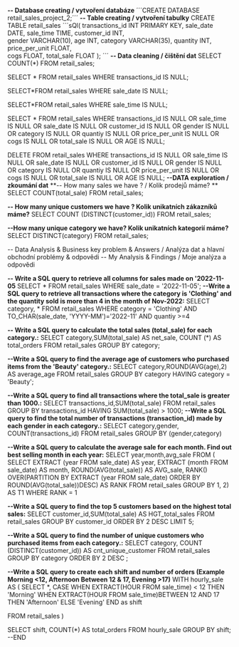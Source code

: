 **-- Database creating / vytvoření databáze**
´´´CREATE DATABASE retail_sales_project_2;´´´
**-- Table creating / vytvoření tabulky**
CREATE TABLE retail_sales
´´´sQl(
    transactions_id INT PRIMARY KEY,
    sale_date DATE,	
    sale_time TIME,
    customer_id INT,	
    gender VARCHAR(10),
    age INT,
    category VARCHAR(35),
    quantity INT,
    price_per_unit FLOAT,	
    cogs FLOAT,
    total_sale FLOAT
);
´´´
**-- Data cleaning /  čištění dat**
SELECT COUNT(*) FROM retail_sales;

SELECT * FROM retail_sales
WHERE transactions_id IS NULL;


SELECT*FROM retail_sales
WHERE sale_date IS NULL;

SELECT*FROM retail_sales
WHERE sale_time IS NULL;

SELECT * FROM retail_sales
	WHERE 
		transactions_id IS NULL
		OR
		sale_time IS NULL
		OR
		sale_date IS NULL
		OR 
		customer_id IS NULL
		OR
		gender IS NULL
		OR
		category IS NULL
		OR 
		quantiy IS NULL
		OR
		price_per_unit IS NULL
		OR
		cogs IS NULL
		OR
		total_sale IS NULL
		OR
		AGE IS NULL;

DELETE FROM retail_sales
WHERE 
		transactions_id IS NULL
		OR
		sale_time IS NULL
		OR
		sale_date IS NULL
		OR 
		customer_id IS NULL
		OR
		gender IS NULL
		OR
		category IS NULL
		OR 
		quantiy IS NULL
		OR
		price_per_unit IS NULL
		OR
		cogs IS NULL
		OR
		total_sale IS NULL
		OR
		AGE IS NULL;
**--DATA exploration / zkoumání dat**
**-- How many sales we have ? / Kolik prodejů máme? **
SELECT COUNT(total_sale) FROM retail_sales;

**-- How many unique customers we have ? Kolik unikatních zákazníků máme?**
SELECT COUNT (DISTINCT(customer_id)) FROM retail_sales;

**--How many unique category we have? Kolik unikatních kategorií máme?**
SELECT DISTINCT(category) FROM retail_sales;

-- Data Analysis & Business key problem & Answers / Analýza dat a hlavní obchodní problémy & odpovědi
-- My Analysis & Findings / Moje analýza a odpovědi

**-- Write a SQL query to retrieve all columns for sales made on '2022-11-05**
SELECT * FROM retail_sales
WHERE sale_date = '2022-11-05';
**--Write a SQL query to retrieve all transactions where the category is 'Clothing' and the quantity sold is more than 4 in the month of Nov-2022:**
SELECT category, 
*
FROM retail_sales
WHERE category = 'Clothing'
	AND
	TO_CHAR(sale_date, 'YYYY-MM')='2022-11'
	AND 
	quantiy >=4

**-- Write a SQL query to calculate the total sales (total_sale) for each category.:**
SELECT 
category,SUM(total_sale) AS net_sale,
COUNT (*) AS total_orders
FROM retail_sales
GROUP BY category;

**--Write a SQL query to find the average age of customers who purchased items from the 'Beauty' category.:**
SELECT
category,ROUND(AVG(age),2) AS average_age
FROM retail_sales
GROUP BY category
HAVING category = 'Beauty';

**--Write a SQL query to find all transactions where the total_sale is greater than 1000.:**
SELECT 
transactions_id,SUM(total_sale) 
FROM retail_sales
GROUP BY transactions_id
HAVING SUM(total_sale) > 1000;
**--Write a SQL query to find the total number of transactions (transaction_id) made by each gender in each category.:**
SELECT 
category,gender, COUNT(transactions_id)
FROM retail_sales
GROUP BY (gender,category)

**--Write a SQL query to calculate the average sale for each month. Find out best selling month in each year:**
SELECT year,month,avg_sale FROM
(
SELECT
	EXTRACT (year FROM sale_date) AS year,
	EXTRACT (month FROM sale_date) AS month,
	ROUND(AVG(total_sale)) AS AVG_sale,
	RANK() OVER(PARTITION BY EXTRACT (year FROM sale_date) ORDER BY ROUND(AVG(total_sale))DESC) AS RANK
FROM retail_sales
GROUP BY 1, 2) AS T1
WHERE RANK = 1

**--Write a SQL query to find the top 5 customers based on the highest total sales:**
SELECT 
customer_id,SUM(total_sale) AS HGT_total_sales
FROM retail_sales
GROUP BY customer_id
ORDER BY 2 DESC
LIMIT 5;

**--Write a SQL query to find the number of unique customers who purchased items from each category.:**
SELECT 
category, COUNT (DISTINCT(customer_id)) AS cnt_unique_customer
FROM retail_sales
GROUP BY category
ORDER BY 2 DESC ;

**--Write a SQL query to create each shift and number of orders (Example Morning <12, Afternoon Between 12 & 17, Evening >17)**
WITH hourly_sale
AS
(
SELECT *,
CASE
	WHEN EXTRACT(HOUR FROM sale_time) < 12 THEN 'Morning'
	WHEN EXTRACT(HOUR FROM sale_time)BETWEEN 12 AND 17 THEN 'Afternoon'
	ELSE 'Evening'
END as shift

FROM retail_sales
)

SELECT shift, COUNT(*) AS total_orders
FROM hourly_sale
GROUP BY shift;
--END


